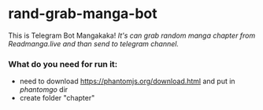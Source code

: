 # rand-grab-manga-bot
This is Telegram Bot Mangakaka!
*It's can grab random manga chapter from Readmanga.live and than send to telegram channel.*

### What do you need for run it:
- need to download https://phantomjs.org/download.html and put in *phantomgo* dir
- create folder "chapter"
